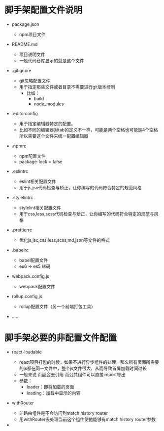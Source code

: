 # 脚手架配置文件说明

* package.json
    - npm项目文件

* README.md 
    - 项目说明文件
    - 一般代码仓库显示的就是这个文件 

* .gitignore
    - git忽略配置文件
    - 用于指定那些文件或者目录不需要进行git版本控制
        - 比如：
            - build
            - node_modules

* .editorconfig
    - 用于指定编辑器特定的配置。
    - 比如不同的编辑器对tab的定义不一样，可能是两个空格也可能是4个空格所以需要这个文件来统一配置编辑器

* .npmrc
    - npm配置文件
    - package-lock = false

* .eslintrc
    - eslint相关配置文件
    - 用于js,jsx代码检查与矫正，让你编写的代码符合特定的规范风格 

* .stylelintrc
    - stylelint相关配置文件
    - 用于css,less,scss代码检查与矫正，让你编写的代码符合特定的规范与风格

* .prettierrc
    - 优化js,jsc,css,less,scss,md,json等文件的格式

* .babelrc
    - babel配置文件
    - es6 -> es5 转码

* webpack.config.js
    - webpack配置文件

* rollup.config,js
    - rollup配置文件（另一个前端打包工具）

* ......


# 脚手架必要的非配置文件配置

* react-loadable
    - react项目打包的时候，如果不进行异步组件的处理，那么所有页面所需要的js都在同一文件中，整个js文件很大，从而导致首屏加载时间过长 
    - 一般来说 页面会去引用 而公共组件可以直接import导出
    - 参数：
        - loader：即将加载的页面
        - loading：加载中显示的内容

* withRouter
    - 非路由组件是不会访问到match history router
    - 用withRouter去处理当前这个组件使他能够有match history router参数

* 